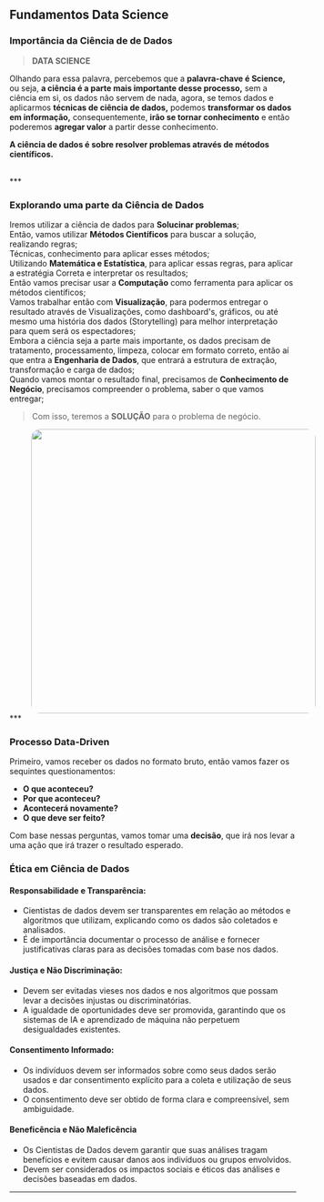 ## Fundamentos Data Science

### Importância da Ciência de de Dados

> **DATA SCIENCE**

Olhando para essa palavra, percebemos que a **palavra-chave é Science,** ou seja, **a ciência é a parte mais importante desse processo,** sem a ciência em si, os dados não servem de nada, agora, se temos dados e aplicarmos **técnicas de ciência de dados,** podemos **transformar os dados em informação,** consequentemente, **irão se tornar conhecimento** e então poderemos **agregar valor** a partir desse conhecimento.

**A ciência de dados é sobre resolver problemas através de métodos científicos.**

<br>
***

### Explorando uma parte da Ciência de Dados

Iremos utilizar a ciência de dados para **Solucinar problemas**;  
Então, vamos utilizar **Métodos Científicos** para buscar a solução, realizando regras;  
Técnicas, conhecimento para aplicar esses métodos;  
Utilizando **Matemática e Estatística**, para aplicar essas regras, para aplicar a estratégia Correta e interpretar os resultados;  
Então vamos precisar usar a **Computação** como ferramenta para aplicar os métodos científicos;  
Vamos trabalhar então com **Visualização**, para podermos entregar o resultado através de Visualizações, como dashboard's, gráficos, ou até mesmo uma história dos dados (Storytelling) para melhor interpretação para quem será os espectadores;  
Embora a ciência seja a parte mais importante, os dados precisam de tratamento, processamento, limpeza, colocar em formato correto, então aí que entra a **Engenharia de Dados**, que entrará a estrutura de extração, transformação e carga de dados;  
Quando vamos montar o resultado final, precisamos de **Conhecimento de Negócio**, precisamos compreender o problema, saber o que vamos entregar;

> Com isso, teremos a **SOLUÇÃO** para o problema de negócio.

<img src="../../../../assets/explorar_dados.jfif" width='500px' style='margin-left:4vw; border-radius: 1rem;'>

<br>
***

### Processo Data-Driven

Primeiro, vamos receber os dados no formato bruto, então vamos fazer os sequintes questionamentos:

- **O que aconteceu?**
- **Por que aconteceu?**
- **Acontecerá novamente?**
- **O que deve ser feito?**

Com base nessas perguntas, vamos tomar uma **decisão**, que irá nos levar a uma ação que irá trazer o resultado esperado.

### **Ética em Ciência de Dados**

#### **Responsabilidade e Transparência:**

- Cientistas de dados devem ser transparentes em relação ao métodos e algoritmos que utilizam, explicando como os dados são coletados e analisados. 
- É de importância documentar o processo de análise e fornecer justificativas claras para as decisões tomadas com base nos dados.

#### **Justiça e Não Discriminação:**

- Devem ser evitadas vieses nos dados e nos algoritmos que possam levar a decisões injustas ou discriminatórias.
- A igualdade de oportunidades deve ser promovida, garantindo que os sistemas de IA e aprendizado de máquina não perpetuem desigualdades existentes.

#### **Consentimento Informado:**

- Os indivíduos devem ser informados sobre como seus dados serão usados e dar consentimento explícito para a coleta e utilização de seus dados.
- O consentimento deve ser obtido de forma clara e compreensível, sem ambiguidade.

#### **Beneficência e Não Maleficência**

- Os Cientistas de Dados devem garantir que suas análises  tragam benefícios e evitem causar danos aos indivíduos ou grupos envolvidos.
- Devem ser considerados os impactos sociais e éticos das análises e decisões baseadas em dados.

***
